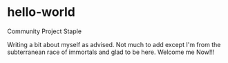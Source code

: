 # hello-world
Community Project Staple

Writing a bit about myself as advised. Not much to add except I'm from the subterranean race of immortals and glad to be here. 
Welcome me Now!!!
